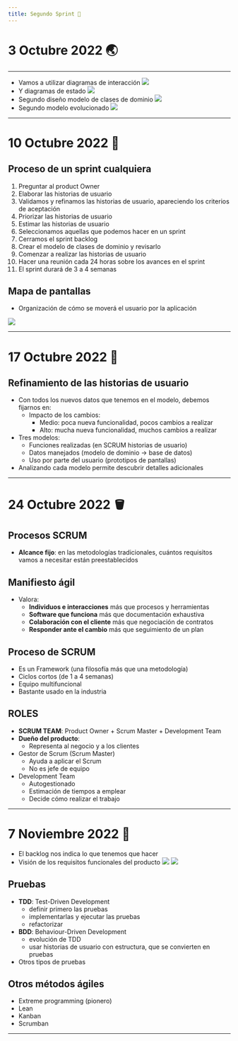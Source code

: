 ```yaml
---
title: Segundo Sprint 🐁
---
```

# 3 Octubre 2022 🌏
---
- Vamos a utilizar diagramas de interacción
![](./img/diag%20interaccion%201.png|500)
- Y diagramas de estado
![](./img/diagrama%20de%20estado.png|600)
- Segundo diseño modelo de clases de dominio
![](./img/diseño%202.png|500)
- Segundo modelo evolucionado 
![](./img/modelo%202%20evolucionado.png|500)

---
# 10 Octubre 2022 🏐
## Proceso de un sprint cualquiera
1. Preguntar al product Owner
2. Elaborar las historias de usuario
3. Validamos y refinamos las historias de usuario, apareciendo los criterios de aceptación
4. Priorizar las historias de usuario
5. Estimar las historias de usuario
6. Seleccionamos aquellas que podemos hacer en un sprint 
7. Cerramos el sprint backlog
8. Crear el modelo de clases de dominio y revisarlo
9. Comenzar a realizar las historias de usuario
10. Hacer una reunión cada 24 horas sobre los avances en el sprint
11. El sprint durará de 3 a 4 semanas

## Mapa de pantallas
- Organización de cómo se moverá el usuario por la aplicación

![](./img/mapa%20de%20pantallas.png|500)

---
# 17 Octubre 2022 🌠
## Refinamiento de las historias de usuario
- Con todos los nuevos datos que tenemos en el modelo, debemos fijarnos en:
	- Impacto de los cambios:
		- Medio: poca nueva funcionalidad, pocos cambios a realizar
		- Alto: mucha nueva funcionalidad, muchos cambios a realizar
- Tres modelos:
	- Funciones realizadas (en SCRUM historias de usuario)
	- Datos manejados (modelo de dominio -> base de datos)
	- Uso por parte del usuario (prototipos de pantallas)
- Analizando cada modelo permite descubrir detalles adicionales

---
# 24 Octubre 2022 🪣
## Procesos SCRUM

- **Alcance fijo**: en las metodologías tradicionales, cuántos requisitos vamos a necesitar están preestablecidos

## Manifiesto ágil
- Valora:
	- **Individuos e interacciones** más que procesos y herramientas
	- **Software que funciona** más que documentación exhaustiva
	- **Colaboración con el cliente** más que negociación de contratos
	- **Responder ante el cambio** más que seguimiento de un plan

## Proceso de SCRUM
- Es un Framework (una filosofía más que una metodología)
- Ciclos cortos (de 1 a 4 semanas)
- Equipo multifuncional
- Bastante usado en la industria

## ROLES
- **SCRUM TEAM**: Product Owner + Scrum Master + Development Team
- **Dueño del producto**:
	- Representa al negocio y a los clientes
- Gestor de Scrum (Scrum Master)
	- Ayuda a aplicar el Scrum
	- No es jefe de equipo
- Development Team
	- Autogestionado
	- Estimación de tiempos a emplear
	- Decide cómo realizar el trabajo

---
# 7 Noviembre 2022 🦑
- El backlog nos indica lo que tenemos que hacer
- Visión de los requisitos funcionales del producto
![](./img/backlog.png|500)
![](./img/backlog%202.png|500)

## Pruebas 
- **TDD**: Test-Driven Development
	- definir primero las pruebas
	- implementarlas y ejecutar las pruebas
	- refactorizar
- **BDD**: Behaviour-Driven Development
	- evolución de TDD
	- usar historias de usuario con estructura, que se convierten en pruebas
- Otros tipos de pruebas

## Otros métodos ágiles
- Extreme programming (pionero)
- Lean
- Kanban
- Scrumban

---